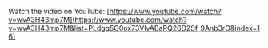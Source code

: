 Watch the video on YouTube: [https://www.youtube.com/watch?v=wvA3H43mp7M](https://www.youtube.com/watch?v=wvA3H43mp7M&list=PLdgq5G0ox73VlvABaRQ26D2Sf_9Anb3rO&index=16)
